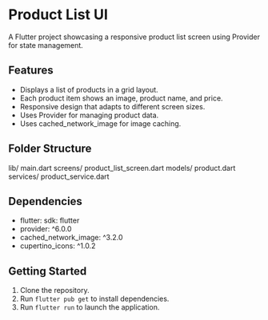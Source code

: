# Product List UI

A Flutter project showcasing a responsive product list screen using Provider for state management.

## Features

*   Displays a list of products in a grid layout.
*   Each product item shows an image, product name, and price.
*   Responsive design that adapts to different screen sizes.
*   Uses Provider for managing product data.
*   Uses cached_network_image for image caching.

## Folder Structure


lib/
  main.dart
  screens/
    product_list_screen.dart
  models/
    product.dart
  services/
    product_service.dart


## Dependencies

*   flutter: sdk: flutter
*   provider: ^6.0.0
*   cached_network_image: ^3.2.0
*   cupertino_icons: ^1.0.2

## Getting Started

1.  Clone the repository.
2.  Run `flutter pub get` to install dependencies.
3.  Run `flutter run` to launch the application.
